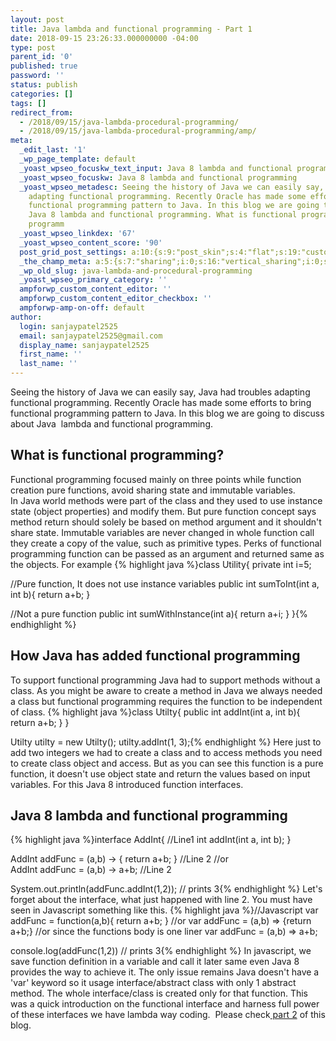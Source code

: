 ```yaml
---
layout: post
title: Java lambda and functional programming - Part 1
date: 2018-09-15 23:26:33.000000000 -04:00
type: post
parent_id: '0'
published: true
password: ''
status: publish
categories: []
tags: []
redirect_from:
  - /2018/09/15/java-lambda-procedural-programming/
  - /2018/09/15/java-lambda-procedural-programming/amp/
meta:
  _edit_last: '1'
  _wp_page_template: default
  _yoast_wpseo_focuskw_text_input: Java 8 lambda and functional programming
  _yoast_wpseo_focuskw: Java 8 lambda and functional programming
  _yoast_wpseo_metadesc: Seeing the history of Java we can easily say, Java had troubles
    adapting functional programming. Recently Oracle has made some efforts to bring
    functional programming pattern to Java. In this blog we are going to discuss about
    Java 8 lambda and functional programming. What is functional programming? Functional
    programm
  _yoast_wpseo_linkdex: '67'
  _yoast_wpseo_content_score: '90'
  post_grid_post_settings: a:10:{s:9:"post_skin";s:4:"flat";s:19:"custom_thumb_source";s:92:"https://abyte.stream/wp-content/plugins/post-grid/assets/frontend/css/images/placeholder.png";s:17:"font_awesome_icon";s:0:"";s:23:"font_awesome_icon_color";s:7:"#737272";s:22:"font_awesome_icon_size";s:4:"50px";s:17:"custom_youtube_id";s:0:"";s:15:"custom_vimeo_id";s:0:"";s:21:"custom_dailymotion_id";s:0:"";s:14:"custom_mp3_url";s:0:"";s:20:"custom_soundcloud_id";s:0:"";}
  _the_champ_meta: a:5:{s:7:"sharing";i:0;s:16:"vertical_sharing";i:0;s:7:"counter";i:0;s:16:"vertical_counter";i:0;s:11:"fb_comments";i:0;}
  _wp_old_slug: java-lambda-and-procedural-programming
  _yoast_wpseo_primary_category: ''
  ampforwp_custom_content_editor: ''
  ampforwp_custom_content_editor_checkbox: ''
  ampforwp-amp-on-off: default
author:
  login: sanjaypatel2525
  email: sanjaypatel2525@gmail.com
  display_name: sanjaypatel2525
  first_name: ''
  last_name: ''
---
```

Seeing the history of Java we can easily say, Java had troubles adapting functional programming. Recently Oracle has made some efforts to bring functional programming pattern to Java. In this blog we are going to discuss about Java  lambda and functional programming.
## What is functional programming?
Functional programming focused mainly on three points while function creation pure functions, avoid sharing state and immutable variables.<br />
In Java world methods were part of the class and they used to use instance state (object properties) and modify them. But pure function concept says method return should solely be based on method argument and it shouldn't share state. Immutable variables are never changed in whole function call they create a copy of the value, such as primitive types. Perks of functional programming function can be passed as an argument and returned same as the objects.
For example
{% highlight java %}class Utility{
   private int i=5;

   //Pure function, It does not use instance variables
   public int sumToInt(int a, int b){
       return a+b;
   }

   //Not a pure function
   public int sumWithInstance(int a){
       return a+i;
   }
}{% endhighlight %}
## How Java has added functional programming
To support functional programming Java had to support methods without a class. As you might be aware to create a method in Java we always needed a class but functional programming requires the function to be independent of class.
{% highlight java %}class Utilty{
    public int addInt(int a, int b){
        return a+b;
    }
}

Utilty utilty = new Utilty();
utilty.addInt(1, 3);{% endhighlight %}
Here just to add two integers we had to create a class and to access methods you need to create class object and access. But as you can see this function is a pure function, it doesn't use object state and return the values based on input variables. For this Java 8 introduced function interfaces.
## Java 8 lambda and functional programming
{% highlight java %}interface AddInt{  //Line1
    int addInt(int a, int b);
}

AddInt addFunc = (a,b) -> { return a+b; } //Line 2
//or
AddInt addFunc = (a,b) -> a+b; //Line 2

System.out.println(addFunc.addInt(1,2)); // prints 3{% endhighlight %}
Let's forget about the interface, what just happened with line 2. You must have seen in Javascript something like this.
{% highlight java %}//Javascript
var addFunc = function(a,b){
    return a+b;
}
//or
var addFunc = (a,b) => {return a+b;}
//or since the functions body is one liner
var addFunc = (a,b) => a+b;

console.log(addFunc(1,2)) // prints 3{% endhighlight %}
In javascript, we save function definition in a variable and call it later same even Java 8 provides the way to achieve it. The only issue remains Java doesn't have a 'var' keyword so it usage interface/abstract class with only 1 abstract method. The whole interface/class is created only for that function.
This was a quick introduction on the functional interface and harness full power of these interfaces we have lambda way coding.  Please check<a href="https://abyte.stream/2018/09/15/java-lambda-functional-programming-part-2/"> part 2</a> of this blog.
